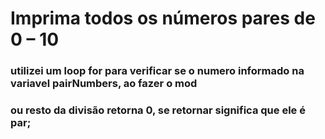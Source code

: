 # Imprima todos os números pares de 0 – 10

### utilizei um loop for para verificar se o numero informado na variavel pairNumbers, ao fazer o mod
### ou resto da divisão retorna 0, se retornar significa que ele é par;